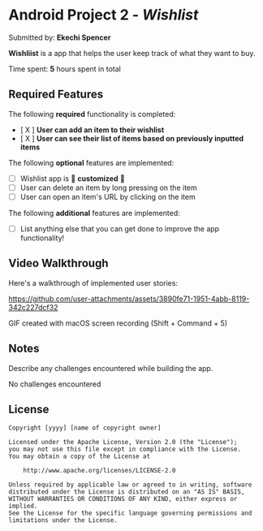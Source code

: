 # Android Project 2 - *Wishlist*

Submitted by: **Ekechi Spencer**

**Wishliist** is a app that helps the user keep track of what they want to buy.

Time spent: **5** hours spent in total

## Required Features

The following **required** functionality is completed:

- [ X  ] **User can add an item to their wishlist**
- [ X ] **User can see their list of items based on previously inputted items**

The following **optional** features are implemented:

- [ ] Wishlist app is 🎨 **customized** 🎨
- [ ] User can delete an item by long pressing on the item
- [ ] User can open an item's URL by clicking on the item

The following **additional** features are implemented:

* [ ] List anything else that you can get done to improve the app functionality!

## Video Walkthrough

Here's a walkthrough of implemented user stories:

https://github.com/user-attachments/assets/3890fe71-1951-4abb-8119-342c227dcf32


GIF created with macOS screen recording (Shift + Command + 5)  


## Notes

Describe any challenges encountered while building the app.

No challenges encountered 

## License

    Copyright [yyyy] [name of copyright owner]

    Licensed under the Apache License, Version 2.0 (the "License");
    you may not use this file except in compliance with the License.
    You may obtain a copy of the License at

        http://www.apache.org/licenses/LICENSE-2.0

    Unless required by applicable law or agreed to in writing, software
    distributed under the License is distributed on an "AS IS" BASIS,
    WITHOUT WARRANTIES OR CONDITIONS OF ANY KIND, either express or implied.
    See the License for the specific language governing permissions and
    limitations under the License.







